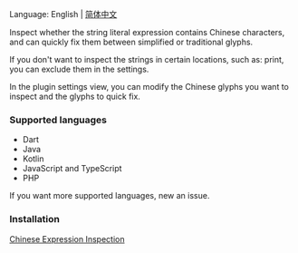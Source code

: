 Language: English | [简体中文](./README_zh.md)

Inspect whether the string literal expression contains Chinese characters, and can quickly fix them between simplified or traditional glyphs.

If you don't want to inspect the strings in certain locations, such as: print, you can exclude them in the settings.

In the plugin settings view, you can modify the Chinese glyphs you want to inspect and the glyphs to quick fix.

### Supported languages
- Dart
- Java
- Kotlin
- JavaScript and TypeScript
- PHP

If you want more supported languages, new an issue.

### Installation
[Chinese Expression Inspection](https://plugins.jetbrains.com/plugin/26834-chinese-expression-inspection)